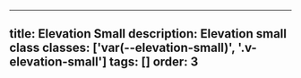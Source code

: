 <!--
 *              Copyright (c) 2025 Visa, Inc.
 *
 * Licensed under the Apache License, Version 2.0 (the "License");
 * you may not use this file except in compliance with the License.
 * You may obtain a copy of the License at
 *
 *         http://www.apache.org/licenses/LICENSE-2.0
 *
 * Unless required by applicable law or agreed to in writing, software
 * distributed under the License is distributed on an "AS IS" BASIS,
 * WITHOUT WARRANTIES OR CONDITIONS OF ANY KIND, either express or implied.
 * See the License for the specific language governing permissions and
 * limitations under the License.
 *
 -->
---
title: Elevation Small
description: Elevation small class
classes: ['var(--elevation-small)', '.v-elevation-small']
tags: []
order: 3
---

<div class="box" style="box-shadow: var(--elevation-small);">
</div>
<div class="squircle" style="box-shadow: var(--elevation-small);">
</div>
<div class="circle" style="box-shadow: var(--elevation-small);">
</div>
